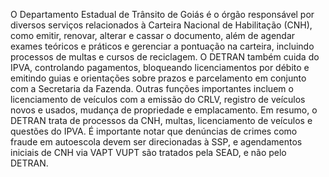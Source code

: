 O Departamento Estadual de Trânsito de Goiás é o órgão responsável por diversos serviços relacionados à Carteira Nacional de Habilitação (CNH), como emitir, renovar, alterar e cassar o documento, além de agendar exames teóricos e práticos e gerenciar a pontuação na carteira, incluindo processos de multas e cursos de reciclagem. O DETRAN também cuida do IPVA, controlando pagamentos, bloqueando licenciamentos por débito e emitindo guias e orientações sobre prazos e parcelamento em conjunto com a Secretaria da Fazenda. Outras funções importantes incluem o licenciamento de veículos com a emissão do CRLV, registro de veículos novos e usados, mudança de propriedade e emplacamento. Em resumo, o DETRAN trata de processos da CNH, multas, licenciamento de veículos e questões do IPVA. É importante notar que denúncias de crimes como fraude em autoescola devem ser direcionadas à SSP, e agendamentos iniciais de CNH via VAPT VUPT são tratados pela SEAD, e não pelo DETRAN.
